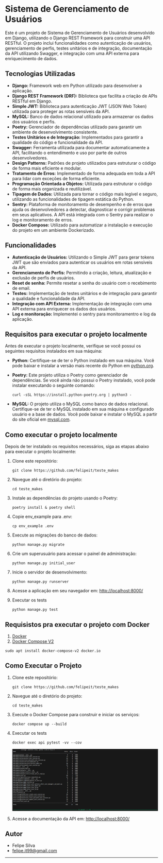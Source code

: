 # Sistema de Gerenciamento de Usuários

Este é um projeto de Sistema de Gerenciamento de Usuários desenvolvido em Django, utilizando o Django REST Framework para construir uma API RESTful. O projeto inclui funcionalidades como autenticação de usuários, gerenciamento de perfis, testes unitários e de integração, documentação da API utilizando Swagger, e integração com uma API externa para enriquecimento de dados.

## Tecnologias Utilizadas

- **Django:** Framework web em Python utilizado para desenvolver a aplicação.
- **Django REST Framework (DRF):** Biblioteca que facilita a criação de APIs RESTful em Django.
- **Simple JWT:** Biblioteca para autenticação JWT (JSON Web Token) utilizada para proteger as rotas sensíveis da API.
- **MySQL:** Banco de dados relacional utilizado para armazenar os dados dos usuários e perfis.
- **Poetry:** Gerenciador de dependências utilizado para garantir um ambiente de desenvolvimento consistente.
- **Testes Unitários e de Integração:** Implementados para garantir a qualidade do código e funcionalidade da API.
- **Swagger:** Ferramenta utilizada para documentar automaticamente a API, facilitando o entendimento e uso por parte de outros desenvolvedores.
- **Design Patterns:** Padrões de projeto utilizados para estruturar o código de forma mais eficiente e modular.
- **Tratamento de Erros:** Implementado de forma adequada em toda a API para lidar com exceções de forma eficiente.
- **Programação Orientada a Objetos:** Utilizada para estruturar o código de forma mais organizada e reutilizável.
- **Tipagem de Dados:** Utilizada para tornar o código mais legível e seguro, utilizando as funcionalidades de tipagem estática do Python.
- **Sentry:** Plataforma de monitoramento de desempenho e de erros que ajuda os desenvolvedores a detectar, diagnosticar e corrigir problemas em seus aplicativos. A API está integrada com o Sentry para realizar o log e monitoramento de erros.
- **Docker Compose:** Utilizado para automatizar a instalação e execução do projeto em um ambiente Dockerizado.


## Funcionalidades

- **Autenticação de Usuários:** Utilizando o Simple JWT para gerar tokens JWT que são enviados para autenticar os usuários em rotas sensíveis da API.
- **Gerenciamento de Perfis:** Permitindo a criação, leitura, atualização e exclusão de perfis de usuários.
- **Reset de senha:** Permite resetar a senha do usuário com o recebimento de email.
- **Testes:** Implementação de testes unitários e de integração para garantir a qualidade e funcionalidade da API.
- **Integração com API Externa:** Implementação de integração com uma API externa para enriquecer os dados dos usuários.
- **Log e monitoração:** Implementei o sentry para monitoramentro e log da aplicação.


## Requisitos para executar o projeto localmente

Antes de executar o projeto localmente, verifique se você possui os seguintes requisitos instalados em sua máquina:

- **Python:** Certifique-se de ter o Python instalado em sua máquina. Você pode baixar e instalar a versão mais recente do Python em [python.org](https://www.python.org/).

- **Poetry:** Este projeto utiliza o Poetry como gerenciador de dependências. Se você ainda não possui o Poetry instalado, você pode instalar executando o seguinte comando:
  ```
  curl -sSL https://install.python-poetry.org | python3 -
  ```

- **MySQL:** O projeto utiliza o MySQL como banco de dados relacional. Certifique-se de ter o MySQL instalado em sua máquina e configurado usuário e a base de dados. Você pode baixar e instalar o MySQL a partir do site oficial em [mysql.com](https://www.mysql.com/).

## Como executar o projeto localmente

Depois de ter instalado os requisitos necessários, siga as etapas abaixo para executar o projeto localmente:

1. Clone este repositório:
   ```
   git clone https://github.com/felipeit/teste_makes
   ```

2. Navegue até o diretório do projeto:
   ```
   cd teste_makes
   ```

3. Instale as dependências do projeto usando o Poetry:
   ```
   poetry install & poetry shell
   ```
3. Copie env_example para .env:
   ```
   cp env_example .env
   ```
4. Execute as migrações do banco de dados:
   ```
   python manage.py migrate
   ```

5. Crie um superusuário para acessar o painel de administração:
   ```
   python manage.py initial_user
   ```

6. Inicie o servidor de desenvolvimento:
   ```
   python manage.py runserver
   ```

7. Acesse a aplicação em seu navegador em: [http://localhost:8000/](http://localhost:8000/)

8. Executar os tests
   ```
   python manage.py test
   ```

## Requisistos pra executar o projeto com Docker
1. [Docker](https://docs.docker.com/desktop/install/linux-install/)
2. [Docker Compose V2](https://docs.docker.com/compose/install/linux/)

```
sudo apt install docker-compose-v2 docker.io 
```
## Como Executar o Projeto

1. Clone este repositório:
   ```
   git clone https://github.com/felipeit/teste_makes
   ```

2. Navegue até o diretório do projeto:
   ```
   cd teste_makes
   ```

3. Execute o Docker Compose para construir e iniciar os serviços:
   ```
   docker compose up --build
   ```

4. Executar os tests
   ```
   docker exec api pytest -vv --cov
   ```
   ![coverage](coverage-test.png)
   
5. Acesse a documentação da API em: [http://localhost:8000/](http://localhost:8000/)

## Autor

- Felipe Silva
- felipe.it99@gmail.com

---